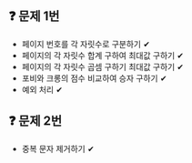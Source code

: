## ❓ 문제 1번

- 페이지 번호를 각 자릿수로 구분하기 ✔
- 페이지의 각 자릿수 합계 구하여 최대값 구하기 ✔
- 페이지의 각 자릿수 곱셈 구하기 최대값 구하기 ✔
- 포비와 크롱의 점수 비교하여 승자 구하기 ✔
- 예외 처리 ✔

## ❓ 문제 2번

- 중복 문자 제거하기 ✔
